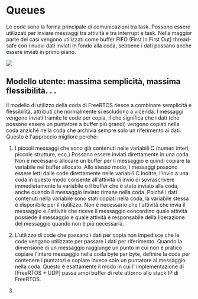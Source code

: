 # Queues 

Le code sono la forma principale di comunicazioni tra task. Possono essere utilizzati per inviare messaggi tra attività e tra interrupt e task. Nella maggior parte dei casi vengono utilizzati come buffer FIFO (First In  First Out) thread-safe con i nuovi dati inviati in fondo alla coda,  sebbene i dati possano anche essere inviati in primo piano.

![](https://www.freertos.org/wp-content/uploads/2018/07/queue_animation.gif)

## Modello utente: massima semplicità, massima flessibilità. . .

Il modello di utilizzo della coda di FreeRTOS riesce a combinare  semplicità e flessibilità, attributi che normalmente si escludono a  vicenda. I messaggi  vengono inviati tramite le code per copia, il che significa che i dati  (che possono essere un puntatore a buffer più grandi) vengono copiati  nella coda anziché nella coda che archivia sempre solo un riferimento ai dati. Questo è l'approccio migliore perché:

1. I piccoli messaggi che sono già contenuti nelle variabili C (numeri  interi, piccole strutture, ecc.) Possono essere inviati direttamente in  una coda. Non è necessario allocare un buffer per il messaggio e quindi copiare la variabile nel buffer allocato. Allo stesso modo, i messaggi possono essere letti dalle code direttamente nelle variabili C.Inoltre, l'invio a una coda in questo modo consente all'attività di  invio di sovrascrivere immediatamente la variabile o il buffer che è  stato inviato alla coda, anche quando il messaggio inviato rimane nella  coda. Poiché i dati contenuti nella variabile sono stati copiati nella  coda, la variabile stessa è disponibile per il riutilizzo. Non è  necessario che l'attività che invia il messaggio e l'attività che riceve il messaggio concordino quale attività possiede il messaggio e quale  attività è responsabile della liberazione del messaggio quando non è più necessaria. 	

2. L'utilizzo di code che passano i dati per copia non impedisce che le  code vengano utilizzate per passare i dati per riferimento. Quando la dimensione di un messaggio raggiunge un punto in cui non è pratico  copiare l'intero messaggio nella coda byte per byte, definire la coda  per contenere i puntatori e copiare invece solo un puntatore al  messaggio nella coda. Questo è esattamente il modo in cui l' implementazione di [FreeRTOS + UDP] passa ampi buffer di rete attorno allo stack IP di FreeRTOS.

3. 

   